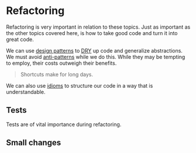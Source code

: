 # Refactoring

Refactoring is very important in relation to these topics. Just as important as
the other topics covered here, is how to take good code and turn it into great
code.

We can use [design patterns](../patterns/index.md) to [DRY] up code and
generalize abstractions. We must avoid
[anti-patterns](../anti_patterns/index.md) while we do this. While they may be
tempting to employ, their costs outweigh their benefits.

> Shortcuts make for long days.

We can also use [idioms](../idioms/index.md) to structure our code in a way that
is understandable.

## Tests

Tests are of vital importance during refactoring.

## Small changes

[DRY]: https://en.wikipedia.org/wiki/Don%27t_repeat_yourself
